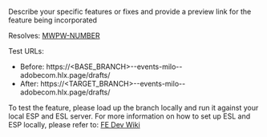 Describe your specific features or fixes and provide a preview link for the feature being incorporated

Resolves: [MWPW-NUMBER](https://jira.corp.adobe.com/browse/MWPW-NUMBER)

Test URLs:
- Before: https://<BASE_BRANCH>--events-milo--adobecom.hlx.page/drafts/
- After: https://<TARGET_BRANCH>--events-milo--adobecom.hlx.page/drafts/

To test the feature, please load up the branch locally and run it against your local ESP and ESL server.
For more information on how to set up ESL and ESP locally, please refer to: [FE Dev Wiki](https://wiki.corp.adobe.com/display/adobedotcom/Events+Milo+FE+Dev+Wiki#EventsMiloFEDevWiki-Localdevelopmentsetup)
